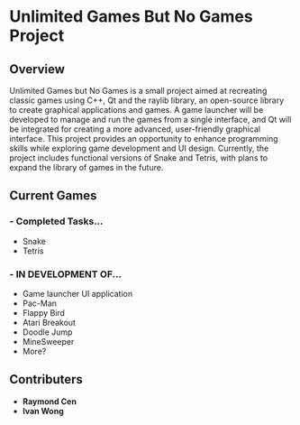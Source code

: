 # Unlimited Games But No Games Project

## Overview
Unlimited Games but No Games is a small project aimed at recreating classic games using C++, Qt and the raylib library, an open-source library to create graphical applications and games. A game launcher will be developed to manage and run the games from a single interface, and Qt will be integrated for creating a more advanced, user-friendly graphical interface. This project provides an opportunity to enhance programming skills while exploring game development and UI design. Currently, the project includes functional versions of Snake and Tetris, with plans to expand the library of games in the future.

## Current Games
  ### - Completed Tasks...
  - Snake
  - Tetris
  ### - IN DEVELOPMENT OF...
  - Game launcher UI application
  - Pac-Man
  - Flappy Bird
  - Atari Breakout
  - Doodle Jump
  - MineSweeper
  - More?

## Contributers
  - **Raymond Cen**
  - **Ivan Wong**
